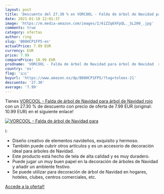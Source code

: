 ```yaml
---
layout: post
title: 'Descuento del 27.30 % en VORCOOL - Falda de árbol de Navidad para'
date: 2021-01-10 12:01:37
image: 'https://m.media-amazon.com/images/I/61ZZq6XFpQL._SL200_.jpg'
comments: true
category: ofertas
author: ring
slug: 'B08HCP1FP5-es'
actualPrice: 7.99 EUR
currency: EUR
price: 7.99
comparePrice: 10.99 EUR
prodname: 'VORCOOL - Falda de árbol de Navidad para árbol de Navidad  rojo '
country: 'es'
flag: '🇪🇸'
buyurl: 'https://www.amazon.es/dp/B08HCP1FP5/?tag=tolees-21'
descuento: '27.30'
average: '7.99'
---
```


Tienes [VORCOOL - Falda de árbol de Navidad para árbol de Navidad  rojo ](https://www.amazon.es/dp/B08HCP1FP5/?tag=tolees-21) con un 27.30 % de descuento con precio de oferta de 7.99 EUR (original: 10.99 EUR) en el siguiente enlace!

[![VORCOOL - Falda de árbol de Navidad para](https://m.media-amazon.com/images/I/61ZZq6XFpQL._SL200_.jpg)](https://www.amazon.es/dp/B08HCP1FP5/?tag=tolees-21)

ℹ️:

- Diseño creativo de elementos navideños, exquisito y hermoso.
- También puede cubrir otros artículos y es un accesorio de decoración ideal para árboles de Navidad.
- Este producto está hecho de tela de alta calidad y es muy duradero.
- Puede jugar un muy buen papel en la decoración de árboles de Navidad y añadir un ambiente festivo.
- Se puede utilizar para decoración de árbol de Navidad en hogares, hoteles, clubes, centros comerciales, etc.

[Accede a la oferta!!](https://www.amazon.es/dp/B08HCP1FP5/?tag=tolees-21)
